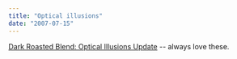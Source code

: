 ```yaml
---
title: "Optical illusions"
date: "2007-07-15"
---
```


[Dark Roasted Blend: Optical Illusions Update](http://www.darkroastedblend.com/2007/07/optical-illusions-update.html "Dark Roasted Blend: Optical Illusions Update") -- always love these.
